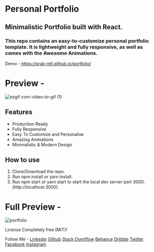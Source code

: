 # Personal Portfolio

## Minimalistic Portfolio built with React.
### This repo contains an easy-to-customize personal portfolio template. It is lightweight and fully responsive, as well as comes with the Awesome Animations.

Demo - https://prak-mtl.github.io/portfolio/

# Preview - 
![ezgif com-video-to-gif (1)](https://user-images.githubusercontent.com/16558205/59826999-314ace00-9355-11e9-9581-92c6fd160667.gif)


## Features 
* Production Ready
* Fully Responsive
* Easy To Customize and Personalise
* Amazing Animations
* Minimalistic & Modern Design


## How to use
1. Clone/Download the repo.
2. Run npm install or yarn install.
3. Run npm start or yarn start to start the local dev server port 3000.(http://localhost:3000).


# Full Preview - 
![portfolio](https://i.pinimg.com/564x/f5/5a/11/f55a11ebdae514d53948ede1faef34b6.jpg)

License
Completely free (MIT)!

Follow Me - 
[Linkedin](https://www.linkedin.com/in/prakmtl)
[Github](https://github.com/prak-mtl)
[Stack Overlflow](https://stackoverflow.com/users/9478145/prakhar-mittal)
[Behance](https://www.behance.net/prakmtlf2b0)
[Dribble](https://dribbble.com/prak_mtl)
[Twitter](https://twitter.com/MtlPrak)
[Facebook](https://www.facebook.com/prakhar.mittal.75)
[Instagram](https://www.instagram.com/agnostic_mtl/)